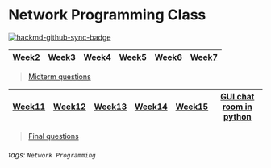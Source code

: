 # Network Programming Class

[![hackmd-github-sync-badge](https://hackmd.io/srkd9n0XQeeUJfC2ueoJuw/badge)](https://hackmd.io/srkd9n0XQeeUJfC2ueoJuw)

| [Week2](https://hackmd.io/@XsEuHxcdSaa3-hiQpVM4oQ/S1CrZNQe9) | [Week3](https://hackmd.io/@XsEuHxcdSaa3-hiQpVM4oQ/HJfrzvhgq) | [Week4](https://hackmd.io/@XsEuHxcdSaa3-hiQpVM4oQ/rkOxZeBZ5) | [Week5](https://hackmd.io/@XsEuHxcdSaa3-hiQpVM4oQ/Sy9pEa2-9) | [Week6](https://hackmd.io/@XsEuHxcdSaa3-hiQpVM4oQ/HkvkAH4Mq) | [Week7](https://hackmd.io/@XsEuHxcdSaa3-hiQpVM4oQ/H1F5Z1xX9) |
| -------- | -------- | -------- | -------- | -------- | -------- |

> [Midterm questions](https://hackmd.io/@XsEuHxcdSaa3-hiQpVM4oQ/HJM81AN8c)

| [Week11](https://hackmd.io/@XsEuHxcdSaa3-hiQpVM4oQ/B16HmVIrc) | [Week12](https://hackmd.io/@XsEuHxcdSaa3-hiQpVM4oQ/B15LFz2H5) | [Week13](https://hackmd.io/@XsEuHxcdSaa3-hiQpVM4oQ/HJaIqVfUc) | [Week14](https://hackmd.io/@XsEuHxcdSaa3-hiQpVM4oQ/SJ-pI7-P9) | [Week15](https://hackmd.io/@XsEuHxcdSaa3-hiQpVM4oQ/rJvQAQzPq) | [GUI chat room in python](https://hackmd.io/@XsEuHxcdSaa3-hiQpVM4oQ/BJjPNE4Yc) | 
| -------- | -------- | -------- | -------- | -------- | -------- |


> [Final questions](https://hackmd.io/@XsEuHxcdSaa3-hiQpVM4oQ/S1QuAQMvc)

###### tags: `Network Programming`